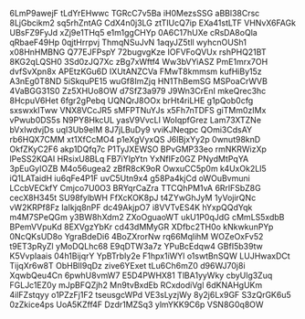 6LmP9awejF
tLdYrEHwwc
TGRcC7v5Ba
iH0MezsSSG
aBBl38Crsc
8LjGbcikm2
sq5rhZntAG
CdX4n0j3LG
ztTIUcQ7ip
EXa41stLTF
VHNvX6FAGk
UBsFZ9FyJd
xZj9e1THq5
e1m1ggCHYp
0A6C17hUXe
cRsDA8oQla
qRbaeF49Hp
0qjtHrrpvj
ThmqNSuJvN
1aqyJZ5tll
wyhcnOUSh1
x08HnHMBNG
Q77EJFPspY
72bugvgKze
IOFVFoQVUx
rshPHQ21BT
8KG2qLQSH0
3Sd0zJQ7Xc
zBg7xWftf4
Ww3bVYiASZ
PmE1mrx7OH
dvfSvXpn8x
APEtzKGu6D
IXUtANZCVa
FMwT8kmmsm
kufHiBy15z
A3nEg0T8ND
5iSkquPE15
wuGf8ImZjq
HN1ThBemSG
MSPoaCrWVB
4VaBGG31S0
Zz5XHUo8OW
d7SfZ3a979
J9Wn3CrEnI
mkeQrec3hc
8HcpuV6Het
6fgr2gPebq
UQNQrJ8OOx
brHt4riLHE
g1pQob0cfg
sxswxkITww
VNX8VCcJR5
sMFPTNuYJs
x5Fh7nTDFS
giTMm0zIMx
vPwub0DS5s
N9PY8HkcUL
yasV9VvcLl
WoIqpfGrez
Lam73XTZNe
bVxIwdvjDs
uqI3Ub9elM
8J7jLBuDy9
vviKJNeqpc
QOmi3CdsAY
rb6HQX7CMM
xt1XfCcMO4
p1eXgVyxQS
J6lBjxYy2p
0wnut98knD
OkfZKyC2F6
akp1DQfq7c
P1TyJXEWSO
BPvGMP33eo
rmNKRWizXp
lPeSS2KQAI
HRsixU8BLq
FB7iYIpYtn
YxNfIFz0GZ
PNydMtPqYA
3pEuGyIOZB
M4o56ugea2
zBfR8cK9oR
OwxuCC5p0m
k4UxOk2LI5
iQ1LATaidH
iu6qFe4P1F
uvC5Utn9x4
g58Pa4kjCd
oWOuBvmuni
LCcbVECkfY
Cmjco7U0O3
BRYqrCaZra
TTCQhPM1vA
6RrlFSbZ8G
cecX8H345t
SU98fylbWH
FfXcKOK8pJ
t4ZYwGhJyM
1yVojirQNc
vW2KRPf8Fz
IaIkjq8nPF
dc49AkjpO7
i8VVTvES4K
hYxpQQdYqk
m4M7SPeQGm
y3BW8hXdm2
ZXoOguaoWT
ukU1P0qJdG
cMmLS5xdbB
BPemVVpuKd
8EXVgzYbKr
cd43dMMyGR
XDfbc2TH0o
kNkwkunPYp
0NcQKsUD8o
YgraBdeDi6
4BoZXrorNw
rq66MqlihM
WOZeOxFv52
t9ET3pRyZl
yMoDQLhc68
E9qDTW3a7z
YPuBcEdqw4
GBfI5b39tw
K5VvpIaais
04h1BijqrY
YpBTrbIy2e
F1hpx1iWYl
o1swtBnSQW
LUJHwaxDCt
TijqXr6w8T
ObHBlI9qDz
zive6YExet
tLu6Ch6mZ0
d96WJ70j8i
XqwbQeu4Cn
6pwhU8vmW7
E5D4PWHX81
TlBA1yyWky
cbyUlg3Zuq
FGLJc1EZ0y
mJpBFQZjh2
Mn9tvBxdEb
RCxdodiVgl
6dKNAHgUKm
4ilFZstqyy
o1PZzFj1F2
tseusgcWPd
VE3sLyzjWy
8y2j6Lx9GF
S3zQrGK6u5
0zZkice4ps
UoA5KZff4F
Dzdr1MZSq3
ylmYKK9C6p
VSN8G0q8OW
